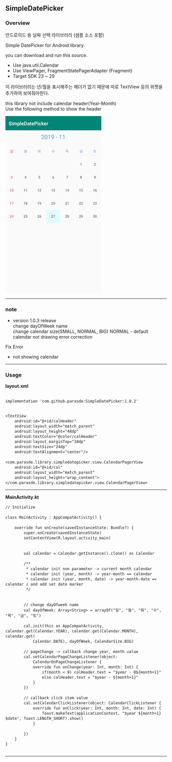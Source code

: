 ## SimpleDatePicker ##


### Overview ###

안드로이드 용 날짜 선택 라이브러리 (샘플 소스 포함)

Simple DatePicker for Android library.

you can download and run this source.

- Use java.util.Calendar
- Use ViewPager, FragmentStatePagerAdapter (Fragment)
- Target SDK 23 ~ 29
  
   
  
이 라이브러리는 년/월을 표시해주는 헤더가 없기 때문에 따로 TextView 등의 위젯을 추가하여 보여줘야한다.

this library not include calendar header(Year-Month)  
Use the following method to show the header  

![preview](https://raw.githubusercontent.com/parasde/SimpleDatePicker/master/preview.PNG)

---

### note ###

- version 1.0.3 release  
change dayOfWeek name  
change calendar size(SMALL, NORMAL, BIG) NORMAL - default  
calendar not drawing error correction  
  
Fix Error 
- not showing calendar

---

### Usage ###
__layout.xml__

```

implementation 'com.github.parasde:SimpleDatePicker:1.0.2'

```


```

<TextView
    android:id="@+id/calHeader"
    android:layout_width="match_parent"
    android:layout_height="48dp"
    android:textColor="@color/calHeader"
    android:layout_marginTop="10dp"
    android:textSize="24dp"
    android:textAlignment="center"/>

<com.parasde.library.simpledatepicker.view.CalendarPagerView
    android:id="@+id/cal"
    android:layout_width="match_parent"
    android:layout_height="wrap_content">
</com.parasde.library.simpledatepicker.view.CalendarPagerView>

```

---

__MainActivity.kt__

```
// Initialize

class MainActivity : AppCompatActivity() {

    override fun onCreate(savedInstanceState: Bundle?) {
        super.onCreate(savedInstanceState)
        setContentView(R.layout.activity_main)


        val calendar = Calendar.getInstance().clone() as Calendar

        /**
         * calendar init non parameter -> current month calendar
         * calendar init (year, month) -> year-month == calendar
         * calendar init (year, month, date) -> year-month-date == calendar / and add set date marker
         */
         
        
        // change dayOfweek name 
        val dayOfWeek: Array<String> = arrayOf("일", "월", "화", "수", "목", "금", "토")
         
        cal.init(this as AppCompatActivity, calendar.get(Calendar.YEAR), calendar.get(Calendar.MONTH), calendar.get(
            Calendar.DATE), dayOfWeek, CalendarSize.BIG)

        // pageChange -> callback change year, month value
        cal.setCalendarPageChangeListener(object:
            CalendarOnPageChangeListener {
            override fun onChange(year: Int, month: Int) {
                if(month < 9) calHeader.text = "$year - 0${month+1}"
                else calHeader.text = "$year - ${month+1}"
            }
        })

        // callback click item value
        cal.setCalendarClickListener(object: CalendarClickListener {
            override fun onClick(year: Int, month: Int, date: Int) {
                Toast.makeText(applicationContext, "$year ${month+1} $date", Toast.LENGTH_SHORT).show()
            }

        })
    }
}


```
---